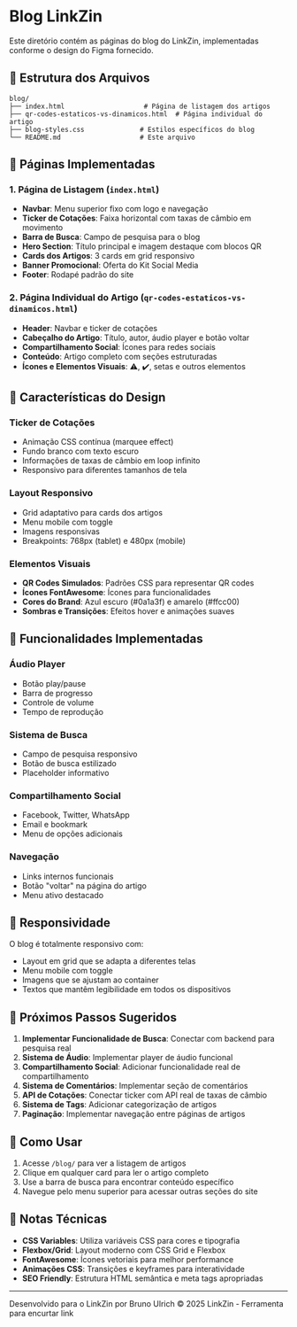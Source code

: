 # Blog LinkZin

Este diretório contém as páginas do blog do LinkZin, implementadas conforme o design do Figma fornecido.

## 📁 Estrutura dos Arquivos

```
blog/
├── index.html                    # Página de listagem dos artigos
├── qr-codes-estaticos-vs-dinamicos.html  # Página individual do artigo
├── blog-styles.css              # Estilos específicos do blog
└── README.md                    # Este arquivo
```

## 🎯 Páginas Implementadas

### 1. Página de Listagem (`index.html`)
- **Navbar**: Menu superior fixo com logo e navegação
- **Ticker de Cotações**: Faixa horizontal com taxas de câmbio em movimento
- **Barra de Busca**: Campo de pesquisa para o blog
- **Hero Section**: Título principal e imagem destaque com blocos QR
- **Cards dos Artigos**: 3 cards em grid responsivo
- **Banner Promocional**: Oferta do Kit Social Media
- **Footer**: Rodapé padrão do site

### 2. Página Individual do Artigo (`qr-codes-estaticos-vs-dinamicos.html`)
- **Header**: Navbar e ticker de cotações
- **Cabeçalho do Artigo**: Título, autor, áudio player e botão voltar
- **Compartilhamento Social**: Ícones para redes sociais
- **Conteúdo**: Artigo completo com seções estruturadas
- **Ícones e Elementos Visuais**: ⚠️, ✔️, setas e outros elementos

## 🎨 Características do Design

### Ticker de Cotações
- Animação CSS contínua (marquee effect)
- Fundo branco com texto escuro
- Informações de taxas de câmbio em loop infinito
- Responsivo para diferentes tamanhos de tela

### Layout Responsivo
- Grid adaptativo para cards dos artigos
- Menu mobile com toggle
- Imagens responsivas
- Breakpoints: 768px (tablet) e 480px (mobile)

### Elementos Visuais
- **QR Codes Simulados**: Padrões CSS para representar QR codes
- **Ícones FontAwesome**: Ícones para funcionalidades
- **Cores do Brand**: Azul escuro (#0a1a3f) e amarelo (#ffcc00)
- **Sombras e Transições**: Efeitos hover e animações suaves

## 🔧 Funcionalidades Implementadas

### Áudio Player
- Botão play/pause
- Barra de progresso
- Controle de volume
- Tempo de reprodução

### Sistema de Busca
- Campo de pesquisa responsivo
- Botão de busca estilizado
- Placeholder informativo

### Compartilhamento Social
- Facebook, Twitter, WhatsApp
- Email e bookmark
- Menu de opções adicionais

### Navegação
- Links internos funcionais
- Botão "voltar" na página do artigo
- Menu ativo destacado

## 📱 Responsividade

O blog é totalmente responsivo com:
- Layout em grid que se adapta a diferentes telas
- Menu mobile com toggle
- Imagens que se ajustam ao container
- Textos que mantêm legibilidade em todos os dispositivos

## 🎯 Próximos Passos Sugeridos

1. **Implementar Funcionalidade de Busca**: Conectar com backend para pesquisa real
2. **Sistema de Áudio**: Implementar player de áudio funcional
3. **Compartilhamento Social**: Adicionar funcionalidade real de compartilhamento
4. **Sistema de Comentários**: Implementar seção de comentários
5. **API de Cotações**: Conectar ticker com API real de taxas de câmbio
6. **Sistema de Tags**: Adicionar categorização de artigos
7. **Paginação**: Implementar navegação entre páginas de artigos

## 🚀 Como Usar

1. Acesse `/blog/` para ver a listagem de artigos
2. Clique em qualquer card para ler o artigo completo
3. Use a barra de busca para encontrar conteúdo específico
4. Navegue pelo menu superior para acessar outras seções do site

## 📝 Notas Técnicas

- **CSS Variables**: Utiliza variáveis CSS para cores e tipografia
- **Flexbox/Grid**: Layout moderno com CSS Grid e Flexbox
- **FontAwesome**: Ícones vetoriais para melhor performance
- **Animações CSS**: Transições e keyframes para interatividade
- **SEO Friendly**: Estrutura HTML semântica e meta tags apropriadas

---

Desenvolvido para o LinkZin por Bruno Ulrich
© 2025 LinkZin - Ferramenta para encurtar link
